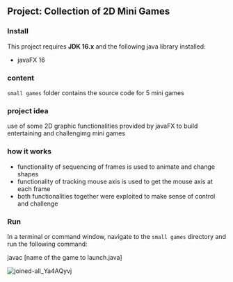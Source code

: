 ## Project: Collection of 2D Mini Games

### Install

This project requires **JDK 16.x** and the following java library installed:

- javaFX 16

### content
`small games` folder contains the source code for 5 mini games

### project idea
use of some 2D graphic functionalities provided by javaFX to build entertaining and challengimg mini games 

### how it works
- functionality of sequencing of frames is used to animate and change shapes 
- functionality of tracking mouse axis is used to get the mouse axis at each frame
- both functionalities together were exploited to make sense of control and challenge


### Run

In a terminal or command window, navigate to the `small games` directory and run the following command:

javac [name of the game to launch.java]

![joined-all_Ya4AQyvj](https://user-images.githubusercontent.com/111979327/217780557-62d831fc-c847-40ef-95a9-46cfa87223ea.gif)
